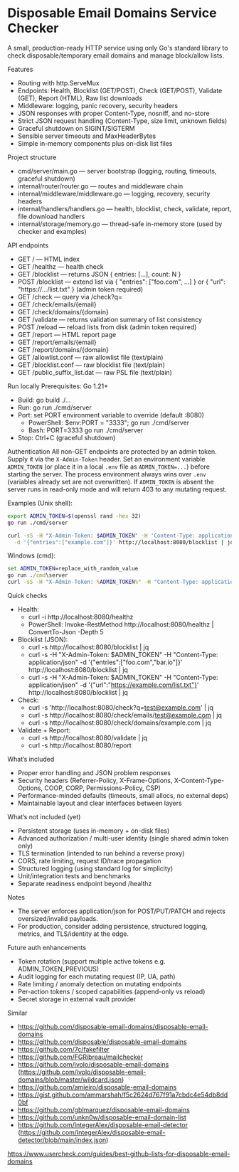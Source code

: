 # Disposable Email Domains Service Checker

A small, production-ready HTTP service using only Go's standard library to check disposable/temporary email domains and manage block/allow lists.

Features
- Routing with http.ServeMux
- Endpoints: Health, Blocklist (GET/POST), Check (GET/POST), Validate (GET), Report (HTML), Raw list downloads
- Middleware: logging, panic recovery, security headers
- JSON responses with proper Content-Type, nosniff, and no-store
- Strict JSON request handling (Content-Type, size limit, unknown fields)
- Graceful shutdown on SIGINT/SIGTERM
- Sensible server timeouts and MaxHeaderBytes
- Simple in-memory components plus on-disk list files

Project structure
- cmd/server/main.go — server bootstrap (logging, routing, timeouts, graceful shutdown)
- internal/router/router.go — routes and middleware chain
- internal/middleware/middleware.go — logging, recovery, security headers
- internal/handlers/handlers.go — health, blocklist, check, validate, report, file download handlers
- internal/storage/memory.go — thread-safe in-memory store (used by checker and examples)

API endpoints
- GET  /            — HTML index
- GET  /healthz     — health check
- GET  /blocklist   — returns JSON { entries: [...], count: N }
- POST /blocklist   — extend list via { "entries": ["foo.com", ...] } or { "url": "https://.../list.txt" } (admin token required)
- GET  /check       — query via /check?q=<email-or-domain>
- GET  /check/emails/{email}
- GET  /check/domains/{domain}
- GET  /validate    — returns validation summary of list consistency
- POST /reload      — reload lists from disk (admin token required)
- GET  /report      — HTML report page
- GET  /report/emails/{email}
- GET  /report/domains/{domain}
- GET  /allowlist.conf            — raw allowlist file (text/plain)
- GET  /blocklist.conf            — raw blocklist file (text/plain)
- GET  /public_suffix_list.dat    — raw PSL file (text/plain)

Run locally
Prerequisites: Go 1.21+

- Build: go build ./...
- Run:   go run ./cmd/server
- Port:  set PORT environment variable to override (default :8080)
  - PowerShell: $env:PORT = "3333"; go run ./cmd/server
  - Bash:       PORT=3333 go run ./cmd/server
- Stop:  Ctrl+C (graceful shutdown)

Authentication
All non-GET endpoints are protected by an admin token. Supply it via the `X-Admin-Token` header. Set an environment variable `ADMIN_TOKEN` (or place it in a local `.env` file as `ADMIN_TOKEN=...`) before starting the server. The process environment always wins over `.env` (variables already set are not overwritten). If `ADMIN_TOKEN` is absent the server runs in read-only mode and will return 403 to any mutating request.

Examples (Unix shell):
```bash
export ADMIN_TOKEN=$(openssl rand -hex 32)
go run ./cmd/server

curl -sS -H "X-Admin-Token: $ADMIN_TOKEN" -H 'Content-Type: application/json' \
  -d '{"entries":["example.com"]}' http://localhost:8080/blocklist | jq
```

Windows (cmd):
```bat
set ADMIN_TOKEN=replace_with_random_value
go run ./cmd\server
curl -sS -H "X-Admin-Token: %ADMIN_TOKEN%" -H "Content-Type: application/json" -d "{\"entries\":[\"example.com\"]}" http://localhost:8080/blocklist
```

Quick checks
- Health:
  - curl -i http://localhost:8080/healthz
  - PowerShell: Invoke-RestMethod http://localhost:8080/healthz | ConvertTo-Json -Depth 5
- Blocklist (JSON):
  - curl -s http://localhost:8080/blocklist | jq
  - curl -s -H "X-Admin-Token: $ADMIN_TOKEN" -H "Content-Type: application/json" -d '{"entries":["foo.com","bar.io"]}' http://localhost:8080/blocklist | jq
  - curl -s -H "X-Admin-Token: $ADMIN_TOKEN" -H "Content-Type: application/json" -d '{"url":"https://example.com/list.txt"}' http://localhost:8080/blocklist | jq
- Check:
  - curl -s 'http://localhost:8080/check?q=test@example.com' | jq
  - curl -s http://localhost:8080/check/emails/test@example.com | jq
  - curl -s http://localhost:8080/check/domains/example.com | jq
- Validate + Report:
  - curl -s http://localhost:8080/validate | jq
  - curl -s http://localhost:8080/report

What’s included
- Proper error handling and JSON problem responses
- Security headers (Referrer-Policy, X-Frame-Options, X-Content-Type-Options, COOP, CORP, Permissions-Policy, CSP)
- Performance-minded defaults (timeouts, small allocs, no external deps)
- Maintainable layout and clear interfaces between layers

What’s not included (yet)
- Persistent storage (uses in-memory + on-disk files)
- Advanced authorization / multi-user identity (single shared admin token only)
- TLS termination (intended to run behind a reverse proxy)
- CORS, rate limiting, request ID/trace propagation
- Structured logging (using standard log for simplicity)
- Unit/integration tests and benchmarks
- Separate readiness endpoint beyond /healthz

Notes
- The server enforces application/json for POST/PUT/PATCH and rejects oversized/invalid payloads.
- For production, consider adding persistence, structured logging, metrics, and TLS/identity at the edge.

Future auth enhancements
- Token rotation (support multiple active tokens e.g. ADMIN_TOKEN_PREVIOUS)
- Audit logging for each mutating request (IP, UA, path)
- Rate limiting / anomaly detection on mutating endpoints
- Per-action tokens / scoped capabilities (append-only vs reload)
- Secret storage in external vault provider

Similar
- https://github.com/disposable-email-domains/disposable-email-domains
- https://github.com/disposable/disposable-email-domains
- https://github.com/7c/fakefilter
- https://github.com/FGRibreau/mailchecker
- https://github.com/ivolo/disposable-email-domains (https://github.com/ivolo/disposable-email-domains/blob/master/wildcard.json)
- https://github.com/amieiro/disposable-email-domains
- https://gist.github.com/ammarshah/f5c2624d767f91a7cbdc4e54db8dd0bf
- https://github.com/gblmarquez/disposable-email-domains
- https://github.com/unkn0w/disposable-email-domain-list
- https://github.com/IntegerAlex/disposable-email-detector (https://github.com/IntegerAlex/disposable-email-detector/blob/main/index.json)

https://www.usercheck.com/guides/best-github-lists-for-disposable-email-domains
